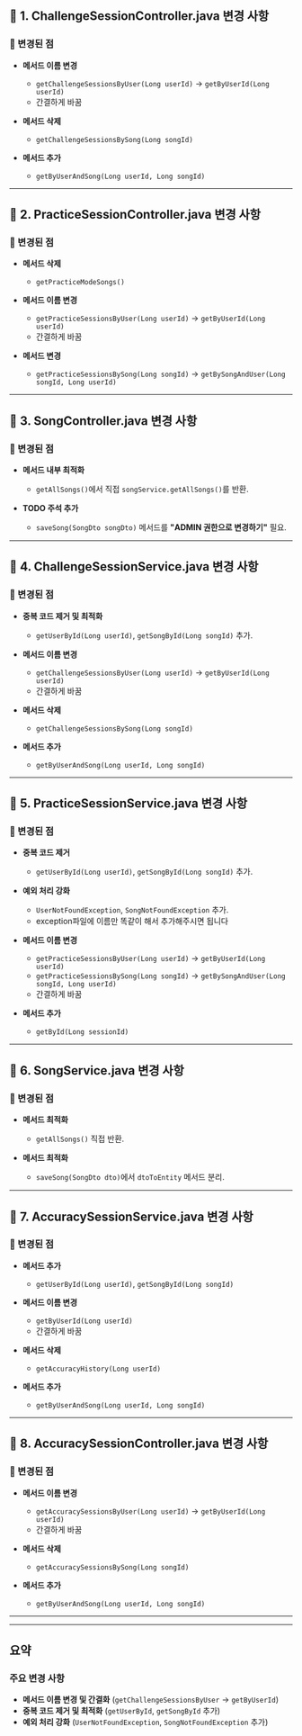 ## 📂 1. ChallengeSessionController.java 변경 사항

### 🔹 변경된 점
- **메서드 이름 변경**
  - `getChallengeSessionsByUser(Long userId)` → `getByUserId(Long userId)`
  - 간결하게 바꿈

- **메서드 삭제**
  - `getChallengeSessionsBySong(Long songId)`

- **메서드 추가**
  - `getByUserAndSong(Long userId, Long songId)`
---

## 📂 2. PracticeSessionController.java 변경 사항

### 🔹 변경된 점
- **메서드 삭제**
  - `getPracticeModeSongs()`

- **메서드 이름 변경**
  - `getPracticeSessionsByUser(Long userId)` → `getByUserId(Long userId)`
  - 간결하게 바꿈

- **메서드 변경**
  - `getPracticeSessionsBySong(Long songId)` → `getBySongAndUser(Long songId, Long userId)`

---

## 📂 3. SongController.java 변경 사항

### 🔹 변경된 점
- **메서드 내부 최적화**
  - `getAllSongs()`에서 직접 `songService.getAllSongs()`를 반환.

- **TODO 주석 추가**
  - `saveSong(SongDto songDto)` 메서드를 **"ADMIN 권한으로 변경하기"** 필요.

---

## 📂 4. ChallengeSessionService.java 변경 사항

### 🔹 변경된 점
- **중복 코드 제거 및 최적화**
  - `getUserById(Long userId)`, `getSongById(Long songId)` 추가.

- **메서드 이름 변경**
  - `getChallengeSessionsByUser(Long userId)` → `getByUserId(Long userId)`
  - 간결하게 바꿈

- **메서드 삭제**
  - `getChallengeSessionsBySong(Long songId)`

- **메서드 추가**
  - `getByUserAndSong(Long userId, Long songId)`


---

## 📂 5. PracticeSessionService.java 변경 사항

### 🔹 변경된 점
- **중복 코드 제거**
  - `getUserById(Long userId)`, `getSongById(Long songId)` 추가.

- **예외 처리 강화**
  - `UserNotFoundException`, `SongNotFoundException` 추가.
  - exception파일에 이름만 똑같이 해서 추가해주시면 됩니다

- **메서드 이름 변경**
  - `getPracticeSessionsByUser(Long userId)` → `getByUserId(Long userId)`
  - `getPracticeSessionsBySong(Long songId)` → `getBySongAndUser(Long songId, Long userId)`
  - 간결하게 바꿈

- **메서드 추가**
  - `getById(Long sessionId)`

---

## 📂 6. SongService.java 변경 사항

### 🔹 변경된 점
- **메서드 최적화**
  - `getAllSongs()` 직접 반환.

- **메서드 최적화**
  - `saveSong(SongDto dto)`에서 `dtoToEntity` 메서드 분리.

---

## 📂 7. AccuracySessionService.java 변경 사항

### 🔹 변경된 점
- **메서드 추가**
  - `getUserById(Long userId)`, `getSongById(Long songId)`

- **메서드 이름 변경**
  - `getByUserId(Long userId)`
  - 간결하게 바꿈

- **메서드 삭제**
  - `getAccuracyHistory(Long userId)`

- **메서드 추가**
  - `getByUserAndSong(Long userId, Long songId)`

---

## 📂 8. AccuracySessionController.java 변경 사항

### 🔹 변경된 점
- **메서드 이름 변경**
  - `getAccuracySessionsByUser(Long userId)` → `getByUserId(Long userId)`
  - 간결하게 바꿈

- **메서드 삭제**
  - `getAccuracySessionsBySong(Long songId)`

- **메서드 추가**
  - `getByUserAndSong(Long userId, Long songId)`


---


---

##  **요약**
###  주요 변경 사항
- **메서드 이름 변경 및 간결화** (`getChallengeSessionsByUser` → `getByUserId`)
- **중복 코드 제거 및 최적화** (`getUserById`, `getSongById` 추가)
- **예외 처리 강화** (`UserNotFoundException`, `SongNotFoundException` 추가)

